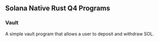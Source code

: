 ## Solana Native Rust Q4 Programs

### Vault

A simple vault program that allows a user to deposit and withdraw SOL.
